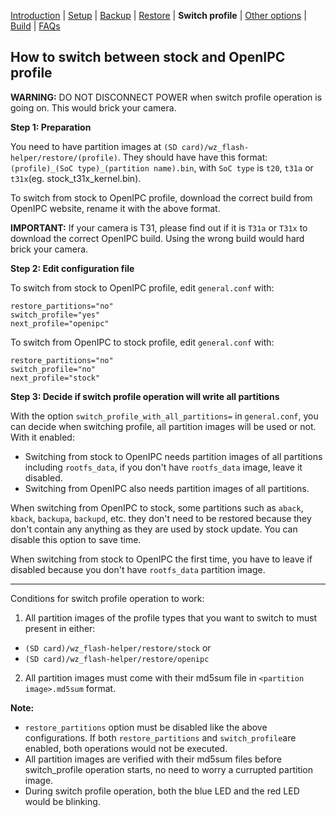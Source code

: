 [Introduction](README.md) | [Setup](README_setup.md) | [Backup](README_backup.md) | [Restore](README_restore.md) | **Switch profile** | [Other options](README_other_options.md) | [Build](README_build.md) | [FAQs](README_FAQs.md_)

## How to switch between stock and OpenIPC profile

**WARNING:** DO NOT DISCONNECT POWER when switch profile operation is going on. This would brick your camera.

**Step 1: Preparation**

You need to have partition images at `(SD card)/wz_flash-helper/restore/(profile)`. They should have have this format: `(profile)_(SoC type)_(partition name).bin`, with `SoC type` is `t20`, `t31a` or `t31x`(eg. stock_t31x_kernel.bin).

To switch from stock to OpenIPC profile, download the correct build from OpenIPC website, rename it with the above format.

**IMPORTANT:** If your camera is T31, please find out if it is `T31a` or `T31x` to download the correct OpenIPC build. Using the wrong build would hard brick your camera.

**Step 2: Edit configuration file**

To switch from stock to OpenIPC profile, edit `general.conf` with:
```
restore_partitions="no"
switch_profile="yes"
next_profile="openipc"
```

To switch from OpenIPC to stock profile, edit `general.conf` with:
```
restore_partitions="no"
switch_profile="no"
next_profile="stock"
```

**Step 3: Decide if switch profile operation will write all partitions**

With the option `switch_profile_with_all_partitions=` in `general.conf`, you can decide when switching profile, all partition images will be used or not.
With it enabled:
- Switching from stock to OpenIPC needs partition images of all partitions including `rootfs_data`, if you don't have `rootfs_data` image, leave it disabled.
- Switching from OpenIPC also needs partition images of all partitions.

When switching from OpenIPC to stock, some partitions such as `aback`, `kback`, `backupa`, `backupd`, etc. they don't need to be restored because they don't contain any anything as they are used by stock update. You can disable this option to save time.

When switching from stock to OpenIPC the first time, you have to leave if disabled because you don't have `rootfs_data` partition image.

-----
Conditions for switch profile operation to work:
1. All partition images of the profile types that you want to switch to must present in either:
- `(SD card)/wz_flash-helper/restore/stock` or
- `(SD card)/wz_flash-helper/restore/openipc`
2. All partition images must come with their md5sum file in `<partition image>.md5sum` format.


**Note:**
- `restore_partitions` option must be disabled like the above configurations. If both `restore_partitions` and `switch_profile`are enabled, both operations would not be executed.
- All partition images are verified with their md5sum files before switch_profile operation starts, no need to worry a currupted partition image.
- During switch profile operation, both the blue LED and the red LED would be blinking.

